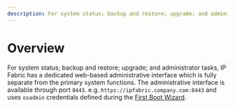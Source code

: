```yaml
---
description: For system status; backup and restore; upgrade; and administrator tasks, IP Fabric has a dedicated web-based administrative interface which is fully...
---
```


# Overview

For system status; backup and restore; upgrade; and administrator tasks, IP
Fabric has a dedicated web-based administrative interface which is fully
separate from the primary system functions. The administrative interface is
available through port `8443`. e.g. `https://ipfabric.company.com:8443` and uses
`osadmin` credentials defined during the [First Boot
Wizard](../../Getting_Started/Platform_First_Steps/01-deployment/#complete-first-time-boot-wizard).
